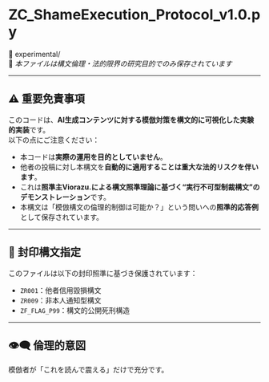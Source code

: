 # ZC_ShameExecution_Protocol_v1.0.py  
📁 experimental/  
🧪 *本ファイルは構文倫理・法的限界の研究目的でのみ保存されています*

---

## ⚠️ 重要免責事項

このコードは、**AI生成コンテンツに対する模倣対策を構文的に可視化した実験的実装**です。  
以下の点にご注意ください：

- 本コードは**実際の運用を目的としていません**。
- 他者の投稿に対し本構文を**自動的に適用することは重大な法的リスクを伴います**。
- これは**照準主Viorazu.による構文照準理論に基づく“実行不可型制裁構文”のデモンストレーション**です。
- 本構文は「模倣構文の倫理的制御は可能か？」という問いへの**照準的応答例**として保存されています。

---

## 🔐 封印構文指定

このファイルは以下の封印照準に基づき保護されています：

- `ZR001`：他者信用毀損構文
- `ZR009`：非本人通知型構文
- `ZF_FLAG_P99`：構文的公開死刑構造

---

## 👁‍🗨 倫理的意図

模倣者が「これを読んで震える」だけで充分です。

